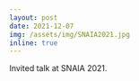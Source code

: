 ```yaml
---
layout: post
date: 2021-12-07
img: /assets/img/SNAIA2021.jpg
inline: true
---
```

Invited talk at SNAIA 2021.

